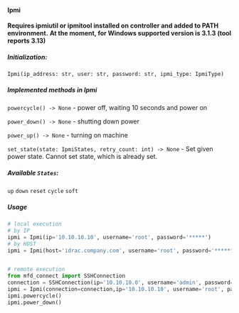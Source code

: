 #### Ipmi
**Requires ipmiutil or ipmitool installed on controller and added to PATH environment.**
**At the moment, for Windows supported version is **3.1.3 (tool reports 3.13)****
##### Initialization:

`Ipmi(ip_address: str, user: str, password: str, ipmi_type: IpmiType)`

##### Implemented methods in Ipmi
`powercycle() -> None` - power off, waiting 10 seconds and power on

`power_down() -> None` - shutting down power

`power_up() -> None` - turning on machine

`set_state(state: IpmiStates, retry_count: int) -> None`  - Set given power state. Cannot set state, which is already set.

##### Available `States`:

`up`
`down`
`reset`
`cycle`
`soft`

##### Usage
```python
# local execution
# by IP
ipmi = Ipmi(ip='10.10.10.10', username='root', password='*****')
# by HOST
ipmi = Ipmi(host='idrac.company.com', username='root', password='******')


# remote execution
from mfd_connect import SSHConnection
connection = SSHConnection(ip='10.10.10.0', username='admin', password='*****')
ipmi = Ipmi(connection=connection,ip='10.10.10.10', username='root', password='*****', ipmi_type=IpmiType.IPMITool)
ipmi.powercycle()
ipmi.power_down()
```